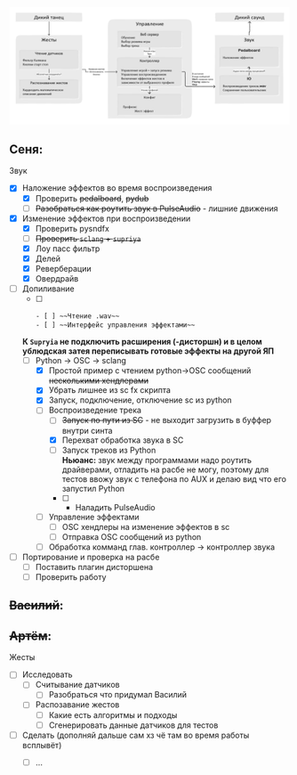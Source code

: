 ![picture 1](images/d590b9f4bccf99ee96e5c8e99d0f8d1490d44f91213f006087ff554f6c3676e3.png)  


## Сеня:

Звук
- [x] Наложение эффектов во время воспроизведения
    - [x] Проверить ~~pedalboard~~, ~~pydub~~
    - [ ] ~~Разобраться как роутить звук в PulseAudio~~ - лишние движения
- [x] Изменение эффектов при воспроизведении
    - [x] Проверить pysndfx
    - [ ] ~~Проверить `sclang` + `supriya`~~
    - [x] Лоу пасс фильтр
    - [x] Делей
    - [x] Реверберации
    - [x] Овердрайв
- [ ] Допиливание
  - [ ] ~~~`sclang` + `supriya`~~~
    - [ ] ~~Чтение .wav~~
    - [ ] ~~Интерфейс управления эффектами~~    
  **К `Supryia` не подключить расширения (-дисторшн) и в целом ублюдская затея переписывать готовые эффекты на другой ЯП**
  - [ ] Python -> OSC -> sclang
      - [x] Простой пример с чтением python->OSC сообщений ~~несколькими хендлерами~~
      - [x] Убрать лишнее из sc fx скрипта
      - [x] Запуск, подключение, отключение sc из python
      - [ ] Воспроизведение трека
        - [ ] ~~Запуск по пути из SC~~ - не выходит загрузить в буффер внутри синта
        - [x] Перехват обработка звука в SC  
        - [ ] Запуск треков из Python  
              **Ньюанс:** звук между программами надо роутить драйверами, отладить на расбе не могу, поэтому для тестов ввожу звук с телефона по AUX и делаю вид что его запустил Python  
        - [ ] * Наладить PulseAudio
      - [ ] Управление эффектами
        - [ ] OSC хендлеры на изменение эффектов в sc
        - [ ] Отправка OSC сообщений из python
      - [ ] Обработка комманд глав. контроллер -> контроллер звука
- [ ] Портирование и проверка на расбе
  - [ ] Поставить плагин дисторшена
  - [ ] Проверить работу

## ~~Василий~~:

## ~~Артём~~: 

Жесты
  - [ ] Исследовать
    - [ ] Считывание датчиков
        - [ ] Разобраться что придумал Василий
    - [ ] Распозавание жестов
        - [ ] Какие есть алгоритмы и подходы
        - [ ] Сгенерировать данные датчиков для тестов
  - [ ] Сделать (дополняй дальше сам хз чё там во время работы всплывёт)
    - [ ] ...
  
